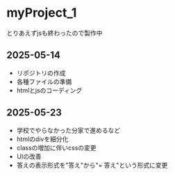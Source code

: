 # myProject_1
とりあえずjsも終わったので製作中
## 2025-05-14
- リポジトリの作成
- 各種ファイルの準備
- htmlとjsのコーディング
## 2025-05-23
- 学校でやらなかった分家で進めるなど
- htmlのdivを細分化
- classの増加に伴いcssの変更
- UIの改善
- 答えの表示形式を"答え"から"= 答え"という形式に変更